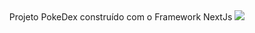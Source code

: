 <div align="center">
Projeto PokeDex construído com o Framework NextJs
<img src="https://user-images.githubusercontent.com/114516663/227081772-456ada19-076f-439f-840a-7a0d311b250b.png" />
</div>
